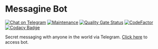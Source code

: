 # Messagine Bot

[![Chat on Telegram](https://img.shields.io/badge/Chat%20on-Telegram-brightgreen.svg)](https://t.me/MessagineBot)
[![Maintenance](https://img.shields.io/badge/Maintained%3F-yes-green.svg)](https://github.com/suphero/messagine-bot/graphs/commit-activity)
[![Quality Gate Status](https://sonarcloud.io/api/project_badges/measure?project=suphero_messagine-bot&metric=alert_status)](https://sonarcloud.io/dashboard?id=suphero_messagine-bot)
[![CodeFactor](https://www.codefactor.io/repository/github/suphero/messagine-bot/badge)](https://www.codefactor.io/repository/github/suphero/messagine-bot)
[![Codacy Badge](https://api.codacy.com/project/badge/Grade/9d922d969a904b2188e324a864b19513)](https://app.codacy.com/gh/suphero/messagine-bot?utm_source=github.com&utm_medium=referral&utm_content=suphero/messagine-bot&utm_campaign=Badge_Grade)

Secret messaging with anyone in the world via Telegram. [Click here](https://t.me/MessagineBot) to access bot.
